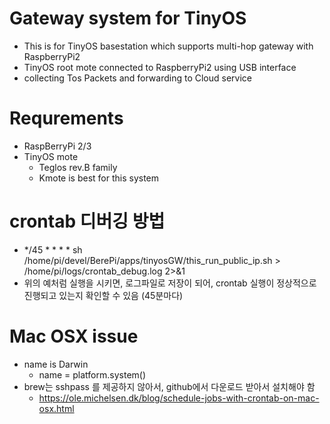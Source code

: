
# Gateway system for TinyOS 
- This is for TinyOS basestation which supports multi-hop gateway with RaspberryPi2
- TinyOS root mote connected to RaspberryPi2 using USB interface
- collecting Tos Packets and forwarding to Cloud service

# Requrements
- RaspBerryPi 2/3
- TinyOS mote
  - Teglos rev.B family
  - Kmote is best for this system
  
# crontab 디버깅 방법
  - */45 * * * * sh /home/pi/devel/BerePi/apps/tinyosGW/this_run_public_ip.sh > /home/pi/logs/crontab_debug.log 2>&1
  - 위의 예처럼 실행을 시키면, 로그파일로 저장이 되어, crontab 실행이 정상적으로 진행되고 있는지 확인할 수 있음 (45분마다)
  
  
# Mac OSX issue
- name is Darwin
    - name = platform.system()
- brew는 sshpass 를 제공하지 않아서, github에서 다운로드 받아서 설치해야 함
    - https://ole.michelsen.dk/blog/schedule-jobs-with-crontab-on-mac-osx.html
    
    
    
